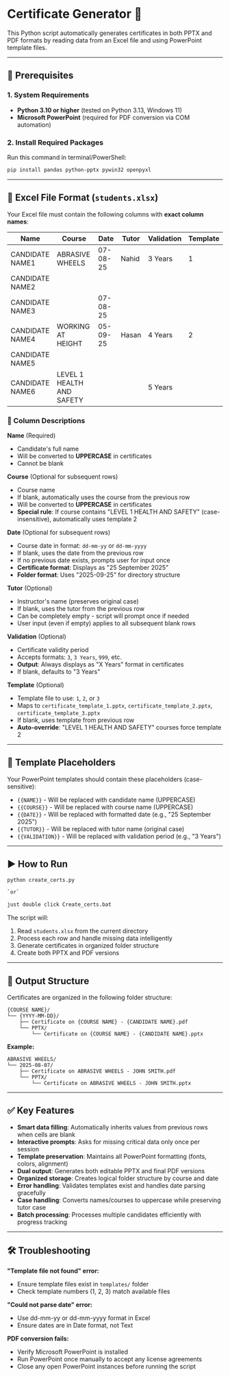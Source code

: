 # Certificate Generator 📜

This Python script automatically generates certificates in both PPTX and PDF formats by reading data from an Excel file and using PowerPoint template files.

---

## 🚀 Prerequisites

### 1. System Requirements

- **Python 3.10 or higher** (tested on Python 3.13, Windows 11)
- **Microsoft PowerPoint** (required for PDF conversion via COM automation)

### 2. Install Required Packages

Run this command in terminal/PowerShell:

```bash
pip install pandas python-pptx pywin32 openpyxl
```

---

## 📝 Excel File Format (`students.xlsx`)

Your Excel file must contain the following columns with **exact column names**:

| Name            | Course                    | Date     | Tutor | Validation | Template |
| --------------- | ------------------------- | -------- | ----- | ---------- | -------- |
| CANDIDATE NAME1 | ABRASIVE WHEELS           | 07-08-25 | Nahid | 3 Years    | 1        |
| CANDIDATE NAME2 |                           |          |       |            |          |
| CANDIDATE NAME3 |                           | 07-08-25 |       |            |          |
| CANDIDATE NAME4 | WORKING AT HEIGHT         | 05-09-25 | Hasan | 4 Years    | 2        |
| CANDIDATE NAME5 |                           |          |       |            |          |
| CANDIDATE NAME6 | LEVEL 1 HEALTH AND SAFETY |          |       | 5 Years    |          |

### 📌 Column Descriptions

**Name** (Required)

- Candidate's full name
- Will be converted to **UPPERCASE** in certificates
- Cannot be blank

**Course** (Optional for subsequent rows)

- Course name
- If blank, automatically uses the course from the previous row
- Will be converted to **UPPERCASE** in certificates
- **Special rule**: If course contains "LEVEL 1 HEALTH AND SAFETY" (case-insensitive), automatically uses template 2

**Date** (Optional for subsequent rows)

- Course date in format: `dd-mm-yy` or `dd-mm-yyyy`
- If blank, uses the date from the previous row
- If no previous date exists, prompts user for input once
- **Certificate format**: Displays as "25 September 2025"
- **Folder format**: Uses "2025-09-25" for directory structure

**Tutor** (Optional)

- Instructor's name (preserves original case)
- If blank, uses the tutor from the previous row
- Can be completely empty - script will prompt once if needed
- User input (even if empty) applies to all subsequent blank rows

**Validation** (Optional)

- Certificate validity period
- Accepts formats: `3`, `3 Years`, `999`, etc.
- **Output**: Always displays as "X Years" format in certificates
- If blank, defaults to "3 Years"

**Template** (Optional)

- Template file to use: `1`, `2`, or `3`
- Maps to `certificate_template_1.pptx`, `certificate_template_2.pptx`, `certificate_template_3.pptx`
- If blank, uses template from previous row
- **Auto-override**: "LEVEL 1 HEALTH AND SAFETY" courses force template 2

---

## 🎯 Template Placeholders

Your PowerPoint templates should contain these placeholders (case-sensitive):

- `{{NAME}}` - Will be replaced with candidate name (UPPERCASE)
- `{{COURSE}}` - Will be replaced with course name (UPPERCASE)
- `{{DATE}}` - Will be replaced with formatted date (e.g., "25 September 2025")
- `{{TUTOR}}` - Will be replaced with tutor name (original case)
- `{{VALIDATION}}` - Will be replaced with validation period (e.g., "3 Years")

---

## ▶️ How to Run

```bash
python create_certs.py

`or`

just double click Create_certs.bat
```

The script will:

1. Read `students.xlsx` from the current directory
2. Process each row and handle missing data intelligently
3. Generate certificates in organized folder structure
4. Create both PPTX and PDF versions

---

## 📁 Output Structure

Certificates are organized in the following folder structure:

```
{COURSE NAME}/
└── {YYYY-MM-DD}/
    ├── Certificate on {COURSE NAME} - {CANDIDATE NAME}.pdf
    └── PPTX/
        └── Certificate on {COURSE NAME} - {CANDIDATE NAME}.pptx
```

**Example:**

```
ABRASIVE WHEELS/
└── 2025-08-07/
    ├── Certificate on ABRASIVE WHEELS - JOHN SMITH.pdf
    └── PPTX/
        └── Certificate on ABRASIVE WHEELS - JOHN SMITH.pptx
```

---

## ✅ Key Features

- **Smart data filling**: Automatically inherits values from previous rows when cells are blank
- **Interactive prompts**: Asks for missing critical data only once per session
- **Template preservation**: Maintains all PowerPoint formatting (fonts, colors, alignment)
- **Dual output**: Generates both editable PPTX and final PDF versions
- **Organized storage**: Creates logical folder structure by course and date
- **Error handling**: Validates templates exist and handles date parsing gracefully
- **Case handling**: Converts names/courses to uppercase while preserving tutor case
- **Batch processing**: Processes multiple candidates efficiently with progress tracking

---

## 🛠️ Troubleshooting

**"Template file not found" error:**

- Ensure template files exist in `templates/` folder
- Check template numbers (1, 2, 3) match available files

**"Could not parse date" error:**

- Use dd-mm-yy or dd-mm-yyyy format in Excel
- Ensure dates are in Date format, not Text

**PDF conversion fails:**

- Verify Microsoft PowerPoint is installed
- Run PowerPoint once manually to accept any license agreements
- Close any open PowerPoint instances before running the script
